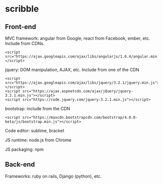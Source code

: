 # scribble

## Front-end

MVC framework: angular from Google, react from Facebook, ember, etc. Include from CDNs.

    <script src="https://ajax.googleapis.com/ajax/libs/angularjs/1.6.4/angular.min.js"></script>

jquery: DOM manipulation, AJAX, etc. Include from one of the CDN

    <script src="https://ajax.googleapis.com/ajax/libs/jquery/3.2.1/jquery.min.js"></script>
    <script src="https://ajax.aspnetcdn.com/ajax/jQuery/jquery-3.2.1.min.js"></script>
    <script src="https://code.jquery.com/jquery-3.2.1.min.js"></script>

bootstrap: include from the CDN

    <script src="https://maxcdn.bootstrapcdn.com/bootstrap/4.0.0-beta/js/bootstrap.min.js"></script>

Code editor: sublime, bracket

JS runtime: node.js from Chrome

JS packaging: npm

## Back-end

Frameworks: ruby on rails, Django (python), etc.



